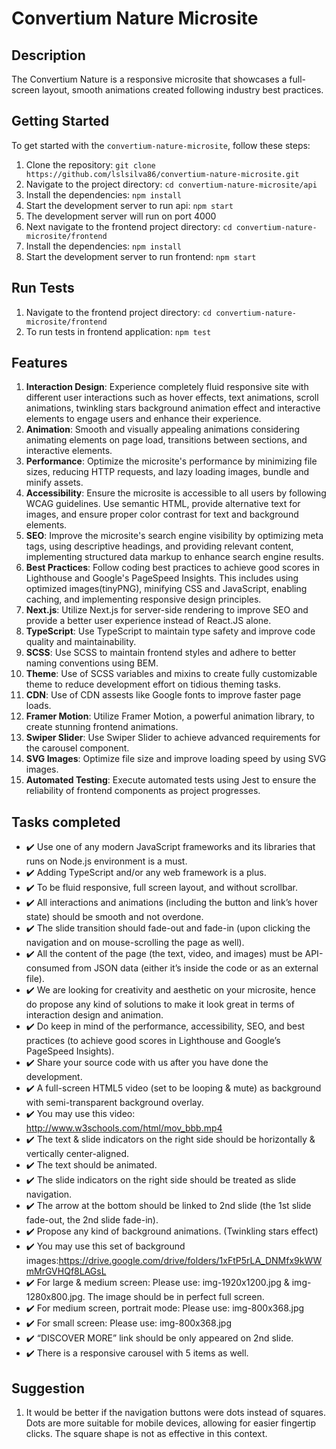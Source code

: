 # Convertium Nature Microsite

## Description

The Convertium Nature is a responsive microsite that showcases a full-screen layout, smooth animations created following industry best practices.

## Getting Started

To get started with the `convertium-nature-microsite`, follow these steps:

1. Clone the repository: `git clone https://github.com/lslsilva86/convertium-nature-microsite.git`
2. Navigate to the project directory: `cd convertium-nature-microsite/api`
3. Install the dependencies: `npm install`
4. Start the development server to run api: `npm start`
5. The development server will run on port 4000
6. Next navigate to the frontend project directory: `cd convertium-nature-microsite/frontend`
7. Install the dependencies: `npm install`
8. Start the development server to run frontend: `npm start`

## Run Tests

1. Navigate to the frontend project directory: `cd convertium-nature-microsite/frontend`
2. To run tests in frontend application: `npm test`

## Features

1. **Interaction Design**: Experience completely fluid responsive site with different user interactions such as hover effects, text animations, scroll animations, twinkling stars background animation effect and interactive elements to engage users and enhance their experience.
2. **Animation**: Smooth and visually appealing animations considering animating elements on page load, transitions between sections, and interactive elements.
3. **Performance**: Optimize the microsite's performance by minimizing file sizes, reducing HTTP requests, and lazy loading images, bundle and minify assets.
4. **Accessibility**: Ensure the microsite is accessible to all users by following WCAG guidelines. Use semantic HTML, provide alternative text for images, and ensure proper color contrast for text and background elements.
5. **SEO**: Improve the microsite's search engine visibility by optimizing meta tags, using descriptive headings, and providing relevant content, implementing structured data markup to enhance search engine results.
6. **Best Practices**: Follow coding best practices to achieve good scores in Lighthouse and Google's PageSpeed Insights. This includes using optimized images(tinyPNG), minifying CSS and JavaScript, enabling caching, and implementing responsive design principles.
7. **Next.js**: Utilize Next.js for server-side rendering to improve SEO and provide a better user experience instead of React.JS alone.
8. **TypeScript**: Use TypeScript to maintain type safety and improve code quality and maintainability.
9. **SCSS**: Use SCSS to maintain frontend styles and adhere to better naming conventions using BEM.
10. **Theme**: Use of SCSS variables and mixins to create fully customizable theme to reduce development effort on tidious theming tasks.
11. **CDN**: Use of CDN assests like Google fonts to improve faster page loads.
12. **Framer Motion**: Utilize Framer Motion, a powerful animation library, to create stunning frontend animations.
13. **Swiper Slider**: Use Swiper Slider to achieve advanced requirements for the carousel component.
14. **SVG Images**: Optimize file size and improve loading speed by using SVG images.
15. **Automated Testing**: Execute automated tests using Jest to ensure the reliability of frontend components as project progresses.

## Tasks completed

- ✔️ Use one of any modern JavaScript frameworks and its libraries that runs on Node.js environment is a must.
- ✔️ Adding TypeScript and/or any web framework is a plus.
- ✔️ To be fluid responsive, full screen layout, and without scrollbar.
- ✔️ All interactions and animations (including the button and link’s hover state) should be smooth and not overdone.
- ✔️ The slide transition should fade-out and fade-in (upon clicking the navigation and on mouse-scrolling the page as well).
- ✔️ All the content of the page (the text, video, and images) must be API-consumed from JSON data (either it’s inside the code or as an external file).
- ✔️ We are looking for creativity and aesthetic on your microsite, hence do propose any kind of solutions to make it look great in terms of interaction design and animation.
- ✔️ Do keep in mind of the performance, accessibility, SEO, and best practices (to achieve good scores in Lighthouse and Google’s PageSpeed Insights).
- ✔️ Share your source code with us after you have done the development.
- ✔️ A full-screen HTML5 video (set to be looping & mute) as background with semi-transparent background overlay.
- ✔️ You may use this video: http://www.w3schools.com/html/mov_bbb.mp4
- ✔️ The text & slide indicators on the right side should be horizontally & vertically center-aligned.
- ✔️ The text should be animated.
- ✔️ The slide indicators on the right side should be treated as slide navigation.
- ✔️ The arrow at the bottom should be linked to 2nd slide (the 1st slide fade-out, the 2nd slide fade-in).
- ✔️ Propose any kind of background animations. (Twinkling stars effect)
- ✔️ You may use this set of background images:https://drive.google.com/drive/folders/1xFtP5rLA_DNMfx9kWWmMrGVHQf8LAGsL
- ✔️ For large & medium screen: Please use: img-1920x1200.jpg & img-1280x800.jpg. The image should be in perfect full screen.
- ✔️ For medium screen, portrait mode: Please use: img-800x368.jpg
- ✔️ For small screen: Please use: img-800x368.jpg
- ✔️ “DISCOVER MORE” link should be only appeared on 2nd slide.
- ✔️ There is a responsive carousel with 5 items as well.

## Suggestion

1. It would be better if the navigation buttons were dots instead of squares. Dots are more suitable for mobile devices, allowing for easier fingertip clicks. The square shape is not as effective in this context.
